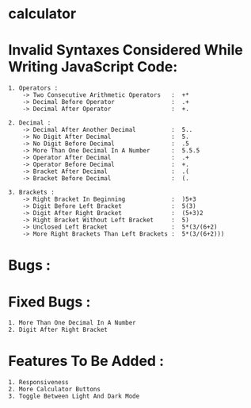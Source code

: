 # calculator

# Invalid Syntaxes Considered While Writing JavaScript Code:
    1. Operators :
        -> Two Consecutive Arithmetic Operators   :  +*
        -> Decimal Before Operator                :  .+
        -> Decimal After Operator                 :  +.
    
    2. Decimal :
        -> Decimal After Another Decimal          :  5..
        -> No Digit After Decimal                 :  5.
        -> No Digit Before Decimal                :  .5
        -> More Than One Decimal In A Number      :  5.5.5
        -> Operator After Decimal                 :  .+
        -> Operator Before Decimal                :  +.
        -> Bracket After Decimal                  :  .(
        -> Bracket Before Decimal                 :  (.
    
    3. Brackets :
        -> Right Bracket In Beginning             :  )5+3
        -> Digit Before Left Bracket              :  5(3)
        -> Digit After Right Bracket              :  (5+3)2
        -> Right Bracket Without Left Bracket     :  5)
        -> Unclosed Left Bracket                  :  5*(3/(6+2)
        -> More Right Brackets Than Left Brackets :  5*(3/(6+2)))
        
# Bugs :

# Fixed Bugs :
    1. More Than One Decimal In A Number
    2. Digit After Right Bracket

# Features To Be Added :
    1. Responsiveness
    2. More Calculator Buttons
    3. Toggle Between Light And Dark Mode